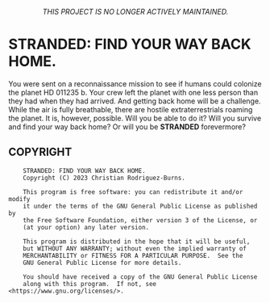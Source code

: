 <p style="text-align: center;"><em>THIS PROJECT IS NO LONGER ACTIVELY MAINTAINED.</em></p>

# STRANDED: FIND YOUR WAY BACK HOME.

You were sent on a reconnaissance mission to see if humans could colonize the planet HD 011235 b. Your crew left the planet with one less person than they had when they had arrived. And getting back home will be a challenge. While the air is fully breathable, there are hostile extraterrestrials roaming the planet. It is, however, possible. Will you be able to do it? Will you survive and find your way back home? Or will you be __STRANDED__ forevermore?

## COPYRIGHT

```
    STRANDED: FIND YOUR WAY BACK HOME.
    Copyright (C) 2023 Christian Rodriguez-Burns.

    This program is free software: you can redistribute it and/or modify
    it under the terms of the GNU General Public License as published by
    the Free Software Foundation, either version 3 of the License, or
    (at your option) any later version.

    This program is distributed in the hope that it will be useful,
    but WITHOUT ANY WARRANTY; without even the implied warranty of
    MERCHANTABILITY or FITNESS FOR A PARTICULAR PURPOSE.  See the
    GNU General Public License for more details.

    You should have received a copy of the GNU General Public License
    along with this program.  If not, see <https://www.gnu.org/licenses/>.
```
